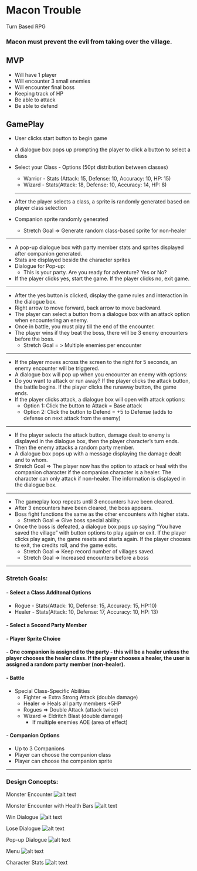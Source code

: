 # Macon Trouble
Turn Based RPG

### Macon must prevent the evil from taking over the village.

## MVP
* Will have 1 player
* Will encounter 3 small enemies
* Will encounter final boss
* Keeping track of HP
* Be able to attack
* Be able to defend

## GamePlay

* User clicks start button to begin game
* A dialogue box pops up prompting the player to click a button to select a class
* Select your Class - Options (50pt distribution between classes)
  * Warrior - Stats (Attack: 15, Defense: 10,  Accuracy: 10, HP: 15)
  * Wizard - Stats(Attack: 18, Defense: 10, Accuracy: 14, HP: 8)


  ---
* After the player selects a class, a sprite is randomly generated based on player class selection
  
* Companion sprite randomly generated
  * Stretch Goal => Generate random class-based sprite for non-healer
---
* A pop-up dialogue box with party member stats and sprites displayed after companion generated. 
* Stats are displayed beside the character sprites
* Dialogue for Pop-up:
  * This is your party. Are you ready for adventure? Yes or No?
* If the player clicks yes, start the game. If the player clicks no, exit game.
---
* After the yes button is clicked, display the game rules and interaction in the dialogue box.
* Right arrow to move forward, back arrow to move backward.  
* The player can select a button from a dialogue box with an attack option when encountering an enemy.
* Once in battle, you must play till the end of the encounter.
* The player wins if they beat the boss, there will be 3 enemy encounters before the boss.
  * Stretch Goal = > Multiple enemies per encounter
---
* If the player moves across the screen to the right for 5 seconds, an enemy encounter will be triggered.
* A dialogue box will pop up when you encounter an enemy with options:
* Do you want to attack or run away? If the player clicks the attack button, the battle begins. If the player clicks the runaway button, the game ends.
* If the player clicks attack, a dialogue box will open with attack options:
  * Option 1: Click the button to Attack = Base attack
  * Option 2: Click the button to Defend = +5 to Defense (adds to defense on next attack from the enemy)
 
---
* If the player selects the attack button, damage dealt to enemy is displayed in the dialogue box, then the player character’s turn ends.
* Then the enemy attacks a random party member.
* A dialogue box pops up with a message displaying the damage dealt and to whom.
 * Stretch Goal =>  The player now has the option to attack or heal with the companion character if the companion character is a healer. The character can only attack if non-healer. The information is displayed in the dialogue box.
---
* The gameplay loop repeats until 3 encounters have been cleared. 
* After 3 encounters have been cleared, the boss appears.
* Boss fight functions the same as the other encounters with higher stats.
  * Stretch Goal => Give boss special ability.
* Once the boss is defeated, a dialogue box pops up saying “You have saved the village” with button options to play again or exit. If the player clicks play again, the game resets and starts again. If the player chooses to exit, the credits roll, and the game exits. 
  * Stretch Goal => Keep record number of villages saved.
  * Stretch Goal => Increased encounters before a boss
---

### Stretch Goals:
#### - Select a Class Additonal Options
  * Rogue - Stats(Attack: 10, Defense: 15, Accuracy: 15, HP:10)
  * Healer - Stats(Attack: 10, Defense: 17, Accuracy: 10, HP: 13)
#### - Select a Second Party Member
#### - Player Sprite Choice
#### - One companion is assigned to the party - this will be a healer unless the player chooses the healer class. If the player chooses a healer, the user is assigned a random party member (non-healer).
#### - Battle
  * Special Class-Specific Abilities
    * Fighter => Extra Strong Attack (double damage)
    * Healer => Heals all party members +5HP
    * Rogues => Double Attack (attack twice)
    * Wizard => Eldritch Blast (double damage)
      * If multiple enemies AOE (area of effect)
#### - Companion Options
  * Up to 3 Companions
  * Player can choose the companion class 
  * Player can choose the companion sprite
---
### Design Concepts: 

Monster Encounter
![alt text](img/macon-trouble-monster-encounter.jpg "Macon Trouble Monster Encounter")

Monster Encounter with Health Bars
![alt text](img/macon-trouble-health-bars.jpg "Macon Trouble Monster Encounter")

Win Dialogue
![alt text](img/macon-trouble-win.jpg "Macon Trouble Monster Encounter")

Lose Dialogue
![alt text](img/macon-trouble-lose.jpg "Macon Trouble Monster Encounter")

Pop-up Dialogue
![alt text](img/macon-trouble-pop-up-dialogue.jpg "Macon Trouble Monster Encounter")

Menu
![alt text](img/macon-trouble-menu-options.jpg "Macon Trouble Monster Encounter")

Character Stats
![alt text](img/macon-trouble-character-stats.jpg "Macon Trouble Monster Encounter")
